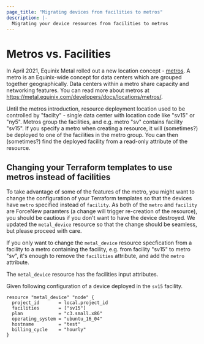 ```yaml
---
page_title: "Migrating devices from facilities to metros"
description: |-
  Migrating your device resources from facilities to metros
---
```


# Metros vs. Facilities

In April 2021, Equinix Metal rolled out a new location concept - [metros](https://feedback.equinixmetal.com/changelog/new-metros-feature-live). A metro is an Equinix-wide concept for data centers which are grouped together geographically. Data centers within a metro share capacity and networking features. You can read more about metros at https://metal.equinix.com/developers/docs/locations/metros/.

Until the metros introduction, resource deployment location used to be controlled by "facilty" - single data center with location code like "sv15" or "ny5". Metros group the facilities, and e.g. metro "sv" contains facility "sv15". If you specify a metro when creating a resource, it will (sometimes?) be deployed to one of the facilities in the metro group. You can then (sometimes?) find the deployed facility from a read-only attribute of the resource.


## Changing your Terraform templates to use metros instead of facilities

To take advantage of some of the features of the metro, you might want to change the configuration of your Terraform templates so that the devices have `metro` specified instead of `facility`. As both of the `metro` and `facility` are ForceNew paramters (a change will trigger re-creation of the resource), you should be cautious if you don't want to have the device destroyed. We updated the `metal_device` resource so that the change should be seamless, but please proceed with care.

If you only want to change the `metal_device` resource specfication from a facility to a metro containing the facility, e.g. from facility "sv15" to metro "sv", it's enough to remove the `facilities` attribute, and add the `metro` attribute. 

The `metal_device` resource has the facilities input attributes.

Given following configuration of a device deployed in the `sv15` facility.

```hcl-terraform
resource "metal_device" "node" {
  project_id       = local.project_id
  facilities       = ["sv15"]
  plan             = "c3.small.x86"
  operating_system = "ubuntu_16_04"
  hostname         = "test"
  billing_cycle    = "hourly"
}
```
